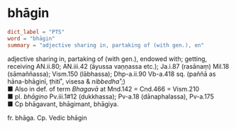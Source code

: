# bhāgin

``` toml
dict_label = "PTS"
word = "bhāgin"
summary = "adjective sharing in, partaking of (with gen.), en"
```

adjective sharing in, partaking of (with gen.), endowed with; getting, receiving AN.ii.80; AN.iii.42 (āyussa vaṇṇassa etc.); Ja.i.87 (rasānaṃ) Mil.18 (sāmaññassa); Vism.150 (lābhassa); Dhp\-a.ii.90 Vb\-a.418 sq. (paññā as hāna\-bhāginī, ṭhiti˚, visesa & *nibbedha˚*;)  
■ Also in def. of term *Bhagavā* at Mnd.142 = Cnd.466 = Vism.210  
■ pl. *bhāgino* Pv.iii.1#12 (dukkhassa); Pv\-a.18 (dānaphalassa), Pv\-a.175  
■ Cp bhāgavant, bhāgimant, bhāgiya.

fr. bhāga. Cp. Vedic bhāgin

